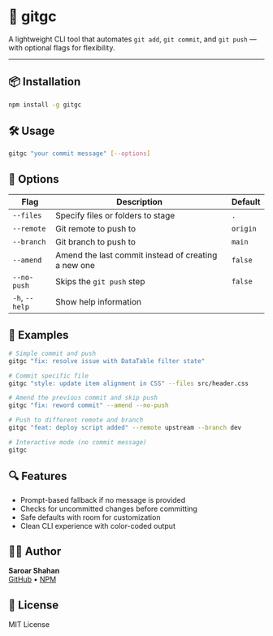 # 🚀 gitgc

A lightweight CLI tool that automates `git add`, `git commit`, and `git push` — with optional flags for flexibility.

---

## 📦 Installation

```bash
npm install -g gitgc
```

## 🛠️ Usage

```bash
gitgc "your commit message" [--options]
```

## 🔧 Options

| Flag           | Description                                         | Default  |
| -------------- | --------------------------------------------------  | -------- |
| `--files`      | Specify files or folders to stage                   | `.`      |
| `--remote`     | Git remote to push to                               | `origin` |
| `--branch`     | Git branch to push to                               | `main`   |
| `--amend`      | Amend the last commit instead of creating a new one | `false`  |
| `--no-push`    | Skips the `git push` step                           | `false`  |
| `-h`, `--help` | Show help information                               |          |

## 📝 Examples

```bash
# Simple commit and push
gitgc "fix: resolve issue with DataTable filter state"

# Commit specific file
gitgc "style: update item alignment in CSS" --files src/header.css

# Amend the previous commit and skip push
gitgc "fix: reword commit" --amend --no-push

# Push to different remote and branch
gitgc "feat: deploy script added" --remote upstream --branch dev

# Interactive mode (no commit message)
gitgc
```

## 🔍 Features
- Prompt-based fallback if no message is provided
- Checks for uncommitted changes before committing
- Safe defaults with room for customization
- Clean CLI experience with color-coded output

## 🧑‍💻 Author

**Saroar Shahan**  
[GitHub](https://github.com/SaroarShahan) • [NPM](https://www.npmjs.com/~saroarshahan)

## 📄 License
MIT License